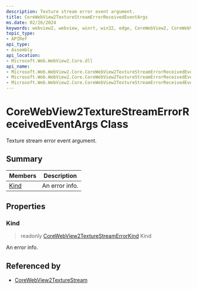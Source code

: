 ```yaml
---
description: Texture stream error event argument.
title: CoreWebView2TextureStreamErrorReceivedEventArgs
ms.date: 02/26/2024
keywords: webview2, webview, winrt, win32, edge, CoreWebView2, CoreWebView2Controller, browser control, edge html, CoreWebView2TextureStreamErrorReceivedEventArgs
topic_type:
- APIRef
api_type:
- Assembly
api_location:
- Microsoft.Web.WebView2.Core.dll
api_name:
- Microsoft.Web.WebView2.Core.CoreWebView2TextureStreamErrorReceivedEventArgs
- Microsoft.Web.WebView2.Core.CoreWebView2TextureStreamErrorReceivedEventArgs.Kind
- Microsoft.Web.WebView2.Core.CoreWebView2TextureStreamErrorReceivedEventArgs.get_Kind
---
```


# CoreWebView2TextureStreamErrorReceivedEventArgs Class



Texture stream error event argument.

## Summary

Members|Description
--|--
[Kind](#kind) | An error info.

## Properties

### Kind

> readonly  [CoreWebView2TextureStreamErrorKind](corewebview2texturestreamerrorkind.md) Kind

An error info.







## Referenced by

- [CoreWebView2TextureStream](corewebview2texturestream.md)
